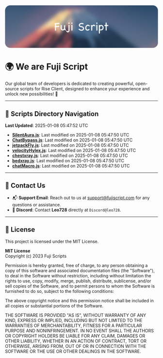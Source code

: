 ![Banner](.github/b.webp)

# 🌍 **We are Fuji Script**

Our global team of developers is dedicated to creating powerful, open-source scripts for Rise Client, designed to enhance your experience and unlock new possibilities! 🌟

---
<!-- SCRIPTS_NAVIGATION_START -->
## 📂 **Scripts Directory Navigation**

**Last Updated**: 2025-01-08 05:47:52 UTC

- **[SilentAura.js](scripts/SilentAura.js)**: Last modified on 2025-01-08 05:47:50 UTC
- **[ChatBypass.js](scripts/ChatBypass.js)**: Last modified on 2025-01-08 05:47:50 UTC
- **[jetpackFly.js](scripts/jetpackFly.js)**: Last modified on 2025-01-08 05:47:50 UTC
- **[velocityHylex.js](scripts/velocityHylex.js)**: Last modified on 2025-01-08 05:47:50 UTC
- **[chestxray.js](scripts/chestxray.js)**: Last modified on 2025-01-08 05:47:50 UTC
- **[bedxray.js](scripts/bedxray.js)**: Last modified on 2025-01-08 05:47:50 UTC
- **[chatMacro.js](scripts/chatMacro.js)**: Last modified on 2025-01-08 05:47:50 UTC

<!-- SCRIPTS_NAVIGATION_END -->

---

## 💬 **Contact Us**  
- 📬 **Support Email**: Reach out to us at [support@fujiscript.com](mailto:support@fujiscript.com) for any questions or assistance.  
- 💬 **Discord**: Contact **Leo728** directly at `Discord@leo728`.

---

## 📜 **License**

This project is licensed under the MIT License.  

**MIT License**  
Copyright (c) 2023 Fuji Scripts  

Permission is hereby granted, free of charge, to any person obtaining a copy of this software and associated documentation files (the "Software"), to deal in the Software without restriction, including without limitation the rights to use, copy, modify, merge, publish, distribute, sublicense, and/or sell copies of the Software, and to permit persons to whom the Software is furnished to do so, subject to the following conditions:  

The above copyright notice and this permission notice shall be included in all copies or substantial portions of the Software.  

THE SOFTWARE IS PROVIDED "AS IS", WITHOUT WARRANTY OF ANY KIND, EXPRESS OR IMPLIED, INCLUDING BUT NOT LIMITED TO THE WARRANTIES OF MERCHANTABILITY, FITNESS FOR A PARTICULAR PURPOSE AND NONINFRINGEMENT. IN NO EVENT SHALL THE AUTHORS OR COPYRIGHT HOLDERS BE LIABLE FOR ANY CLAIM, DAMAGES OR OTHER LIABILITY, WHETHER IN AN ACTION OF CONTRACT, TORT OR OTHERWISE, ARISING FROM, OUT OF OR IN CONNECTION WITH THE SOFTWARE OR THE USE OR OTHER DEALINGS IN THE SOFTWARE.  
